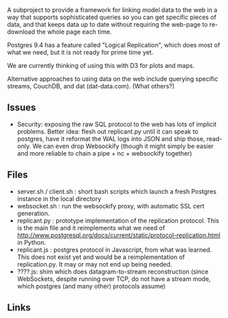 
A subproject to provide a framework for linking model data to the web in a way that supports sophisticated queries so you can get specific pieces of data, and that keeps data up to date without requiring the web-page to re-download the whole page each time.

Postgres 9.4 has a feature called "Logical Replication", which does most of what we need, but it is not ready for prime time yet.

We are currently thinking of using this with D3 for plots and maps.

Alternative approaches to using data on the web include querying specific streams, CouchDB, and dat (dat-data.com). (What others?)

Issues
------

* Security: exposing the raw SQL protocol to the web has lots of implicit problems.
  Better idea: flesh out replicant.py until it can speak to postgres, have it reformat the WAL logs into JSON and ship those, read-only. We can even drop Websockify (though it might simply be easier and more reliable to chain a pipe + nc + websockify together) 

Files
-----

* server.sh / client.sh : short bash scripts which launch a fresh Postgres instance in the local directory
* websocket.sh : run the websockify proxy, with automatic SSL cert generation.
* replicant.py : prototype implementation of the replication protocol. This is the main file and it reimplements what we need of http://www.postgresql.org/docs/current/static/protocol-replication.html in Python.
* replicant.js : postgres protocol in Javascript, from what was learned. This does not exist yet and would be a reimplementation of replication.py. It may or may not end up being needed.
* ????.js: shim which does datagram-to-stream reconstruction (since WebSockets, despite running over TCP, do not have a stream mode, which postgres (and many other) protocols assume)

Links
-----

